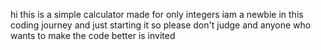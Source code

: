 hi this is a simple calculator made for only integers iam a newbie in this coding journey and just starting it so please don't judge and anyone who wants to make the code better is invited
